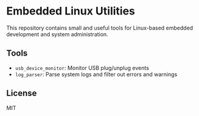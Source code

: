 # Embedded Linux Utilities

This repository contains small and useful tools for Linux-based embedded development and system administration.

## Tools

- `usb_device_monitor`: Monitor USB plug/unplug events
- `log_parser`: Parse system logs and filter out errors and warnings

## License

MIT
